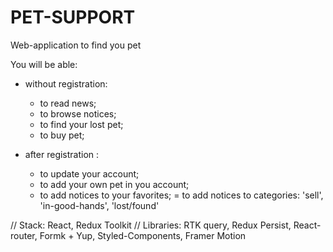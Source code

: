 # PET-SUPPORT

Web-application to find you pet

You will be able:

* without registration:
  - to read news;
  - to browse notices;
  - to find your lost pet;
  - to buy pet;

* after registration :
  - to update your account;
  - to add your own pet in you account;
  - to add notices to your favorites;
  = to add notices to categories: 'sell', 'in-good-hands', 'lost/found'

// Stack: React, Redux Toolkit
// Libraries: RTK query, Redux Persist, React-router, Formk + Yup, Styled-Components, Framer Motion

